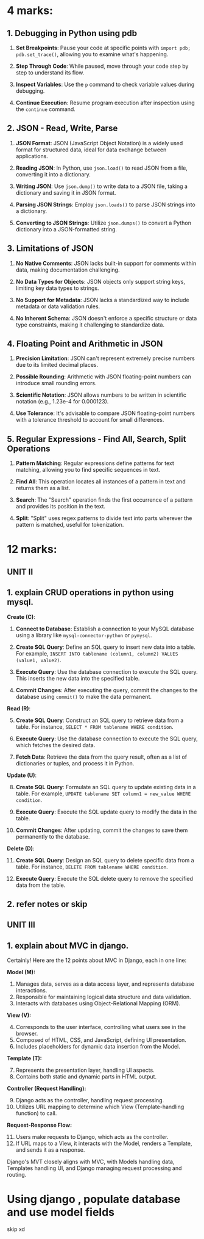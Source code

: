 # 4 marks:
## 1. Debugging in Python using pdb

1. **Set Breakpoints**: Pause your code at specific points with `import pdb; pdb.set_trace()`, allowing you to examine what's happening.

2. **Step Through Code**: While paused, move through your code step by step to understand its flow.

3. **Inspect Variables**: Use the `p` command to check variable values during debugging.

4. **Continue Execution**: Resume program execution after inspection using the `continue` command.

## 2. JSON - Read, Write, Parse

1. **JSON Format**: JSON (JavaScript Object Notation) is a widely used format for structured data, ideal for data exchange between applications.

2. **Reading JSON**: In Python, use `json.load()` to read JSON from a file, converting it into a dictionary.

3. **Writing JSON**: Use `json.dump()` to write data to a JSON file, taking a dictionary and saving it in JSON format.

4. **Parsing JSON Strings**: Employ `json.loads()` to parse JSON strings into a dictionary.

5. **Converting to JSON Strings**: Utilize `json.dumps()` to convert a Python dictionary into a JSON-formatted string.

## 3. Limitations of JSON

1. **No Native Comments**: JSON lacks built-in support for comments within data, making documentation challenging.

2. **No Data Types for Objects**: JSON objects only support string keys, limiting key data types to strings.

3. **No Support for Metadata**: JSON lacks a standardized way to include metadata or data validation rules.

4. **No Inherent Schema**: JSON doesn't enforce a specific structure or data type constraints, making it challenging to standardize data.

## 4. Floating Point and Arithmetic in JSON

1. **Precision Limitation**: JSON can't represent extremely precise numbers due to its limited decimal places.

2. **Possible Rounding**: Arithmetic with JSON floating-point numbers can introduce small rounding errors.

3. **Scientific Notation**: JSON allows numbers to be written in scientific notation (e.g., 1.23e-4 for 0.000123).

4. **Use Tolerance**: It's advisable to compare JSON floating-point numbers with a tolerance threshold to account for small differences.

## 5. Regular Expressions - Find All, Search, Split Operations

1. **Pattern Matching**: Regular expressions define patterns for text matching, allowing you to find specific sequences in text.

2. **Find All**: This operation locates all instances of a pattern in text and returns them as a list.

3. **Search**: The "Search" operation finds the first occurrence of a pattern and provides its position in the text.

4. **Split**: "Split" uses regex patterns to divide text into parts wherever the pattern is matched, useful for tokenization.


# 12 marks:
## UNIT II

## 1. explain CRUD operations in python using mysql.



**Create (C)**:

1. **Connect to Database**: Establish a connection to your MySQL database using a library like `mysql-connector-python` or `pymysql`.

2. **Create SQL Query**: Define an SQL query to insert new data into a table. For example, `INSERT INTO tablename (column1, column2) VALUES (value1, value2)`.

3. **Execute Query**: Use the database connection to execute the SQL query. This inserts the new data into the specified table.

4. **Commit Changes**: After executing the query, commit the changes to the database using `commit()` to make the data permanent.

**Read (R)**:

5. **Create SQL Query**: Construct an SQL query to retrieve data from a table. For instance, `SELECT * FROM tablename WHERE condition`.

6. **Execute Query**: Use the database connection to execute the SQL query, which fetches the desired data.

7. **Fetch Data**: Retrieve the data from the query result, often as a list of dictionaries or tuples, and process it in Python.

**Update (U)**:

8. **Create SQL Query**: Formulate an SQL query to update existing data in a table. For example, `UPDATE tablename SET column1 = new_value WHERE condition`.

9. **Execute Query**: Execute the SQL update query to modify the data in the table.

10. **Commit Changes**: After updating, commit the changes to save them permanently to the database.

**Delete (D)**:

11. **Create SQL Query**: Design an SQL query to delete specific data from a table. For instance, `DELETE FROM tablename WHERE condition`.

12. **Execute Query**: Execute the SQL delete query to remove the specified data from the table.


## 2. refer notes or skip



## UNIT III
## 1. explain about MVC in django.

Certainly! Here are the 12 points about MVC in Django, each in one line:

**Model (M):**

1. Manages data, serves as a data access layer, and represents database interactions.
2. Responsible for maintaining logical data structure and data validation.
3. Interacts with databases using Object-Relational Mapping (ORM).

**View (V):**

4. Corresponds to the user interface, controlling what users see in the browser.
5. Composed of HTML, CSS, and JavaScript, defining UI presentation.
6. Includes placeholders for dynamic data insertion from the Model.

**Template (T):**

7. Represents the presentation layer, handling UI aspects.
8. Contains both static and dynamic parts in HTML output.

**Controller (Request Handling):**

9. Django acts as the controller, handling request processing.
10. Utilizes URL mapping to determine which View (Template-handling function) to call.

**Request-Response Flow:**

11. Users make requests to Django, which acts as the controller.
12. If URL maps to a View, it interacts with the Model, renders a Template, and sends it as a response.

Django's MVT closely aligns with MVC, with Models handling data, Templates handling UI, and Django managing request processing and routing.

# Using django , populate database and use model fields

skip xd